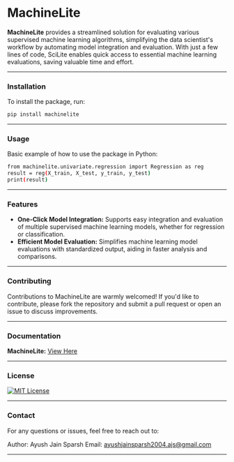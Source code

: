 # **MachineLite**


**MachineLite** provides a streamlined solution for evaluating various supervised machine learning algorithms, simplifying the data scientist's workflow by automating model integration and evaluation. With just a few lines of code, SciLite enables quick access to essential machine learning evaluations, saving valuable time and effort.

---

### Installation

To install the package, run:

```bash
pip install machinelite
```

---

### Usage

Basic example of how to use the package in Python:

```bash
from machinelite.univariate.regression import Regression as reg
result = reg(X_train, X_test, y_train, y_test)
print(result)
```

---

### Features

- **One-Click Model Integration:** Supports easy integration and evaluation of multiple supervised machine learning models, whether for regression or classification.
- **Efficient Model Evaluation:** Simplifies machine learning model evaluations with standardized output, aiding in faster analysis and comparisons.

---

### Contributing

Contributions to MachineLite are warmly welcomed! If you'd like to contribute, please fork the repository and submit a pull request or open an issue to discuss improvements.

---

### Documentation

**MachineLite:** [View Here](https://pypi.org/project/machinelite/0.0.1/)

---

### License

[![MIT License](https://img.shields.io/badge/License-MIT-green.svg)](https://github.com/AyushJainSparsh/MachineLite?tab=MIT-1-ov-file)

---

### Contact
For any questions or issues, feel free to reach out to:

Author: Ayush Jain Sparsh
Email: ayushjainsparsh2004.ajs@gmail.com

---
